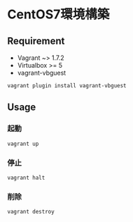 CentOS7環境構築
====




## Requirement

- Vagrant ~> 1.7.2
- Virtualbox >= 5
- vagrant-vbguest  
```
vagrant plugin install vagrant-vbguest
```

## Usage

### 起動

```
vagrant up
```

### 停止

```
vagrant halt
```

### 削除

```
vagrant destroy
```
